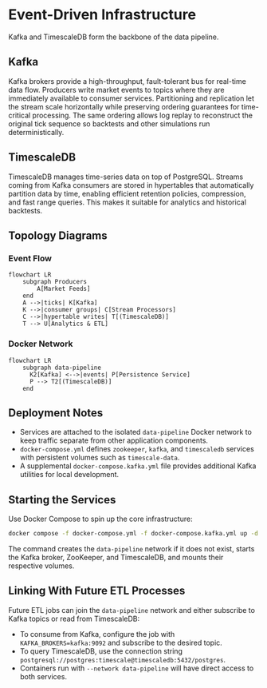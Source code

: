 # Event-Driven Infrastructure

Kafka and TimescaleDB form the backbone of the data pipeline.

## Kafka
Kafka brokers provide a high-throughput, fault-tolerant bus for real-time data flow. Producers write market events to topics where they are immediately available to consumer services. Partitioning and replication let the stream scale horizontally while preserving ordering guarantees for time-critical processing. The same ordering allows log replay to reconstruct the original tick sequence so backtests and other simulations run deterministically.

## TimescaleDB
TimescaleDB manages time-series data on top of PostgreSQL. Streams coming from Kafka consumers are stored in hypertables that automatically partition data by time, enabling efficient retention policies, compression, and fast range queries. This makes it suitable for analytics and historical backtests.

## Topology Diagrams

### Event Flow
```mermaid
flowchart LR
    subgraph Producers
        A[Market Feeds]
    end
    A -->|ticks| K[Kafka]
    K -->|consumer groups| C[Stream Processors]
    C -->|hypertable writes| T[(TimescaleDB)]
    T --> U[Analytics & ETL]
```

### Docker Network
```mermaid
flowchart LR
    subgraph data-pipeline
      K2[Kafka] <-->|events| P[Persistence Service]
      P --> T2[(TimescaleDB)]
    end
```

## Deployment Notes
- Services are attached to the isolated `data-pipeline` Docker network to keep traffic separate from other application components.
- `docker-compose.yml` defines `zookeeper`, `kafka`, and `timescaledb` services with persistent volumes such as `timescale-data`.
- A supplemental `docker-compose.kafka.yml` file provides additional Kafka utilities for local development.

## Starting the Services
Use Docker Compose to spin up the core infrastructure:

```bash
docker compose -f docker-compose.yml -f docker-compose.kafka.yml up -d kafka timescaledb
```

The command creates the `data-pipeline` network if it does not exist, starts the Kafka broker, ZooKeeper, and TimescaleDB, and mounts their respective volumes.

## Linking With Future ETL Processes
Future ETL jobs can join the `data-pipeline` network and either subscribe to Kafka topics or read from TimescaleDB:

- To consume from Kafka, configure the job with `KAFKA_BROKERS=kafka:9092` and subscribe to the desired topic.
- To query TimescaleDB, use the connection string `postgresql://postgres:timescale@timescaledb:5432/postgres`.
- Containers run with `--network data-pipeline` will have direct access to both services.
